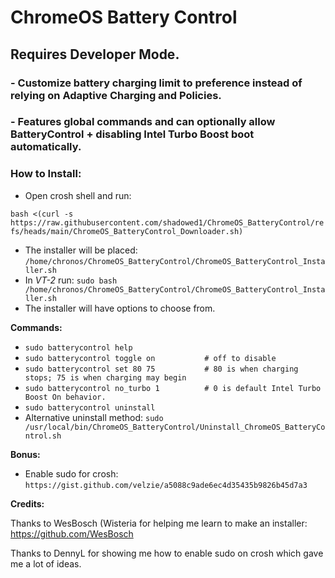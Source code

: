 # **ChromeOS Battery Control**
## Requires Developer Mode. 

### - Customize battery charging limit to preference instead of relying on Adaptive Charging and Policies.
### - Features global commands and can optionally allow BatteryControl + disabling Intel Turbo Boost boot automatically.

### __How to Install:__

- Open crosh shell and run:

`bash <(curl -s https://raw.githubusercontent.com/shadowed1/ChromeOS_BatteryControl/refs/heads/main/ChromeOS_BatteryControl_Downloader.sh)`

- The installer will be placed: `/home/chronos/ChromeOS_BatteryControl/ChromeOS_BatteryControl_Installer.sh`
- In *VT-2* run: `sudo bash /home/chronos/ChromeOS_BatteryControl/ChromeOS_BatteryControl_Installer.sh`
- The installer will have options to choose from.

__Commands:__

- `sudo batterycontrol help`
- `sudo batterycontrol toggle on           # off to disable`
- `sudo batterycontrol set 80 75           # 80 is when charging stops; 75 is when charging may begin`
- `sudo batterycontrol no_turbo 1          # 0 is default Intel Turbo Boost On behavior.`
- `sudo batterycontrol uninstall`
- Alternative uninstall method: `sudo /usr/local/bin/ChromeOS_BatteryControl/Uninstall_ChromeOS_BatteryControl.sh`


__Bonus:__

- Enable sudo for crosh:
`https://gist.github.com/velzie/a5088c9ade6ec4d35435b9826b45d7a3`

 __Credits:__

Thanks to WesBosch (Wisteria for helping me learn to make an installer:
https://github.com/WesBosch

Thanks to DennyL for showing me how to enable sudo on crosh which gave me a lot of ideas. 


